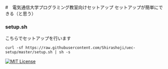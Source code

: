 #　電気通信大学プログラミング教室向けセットアップ
セットアップが簡単にできる（と思う）

### setup.sh
こちらでセットアップを行います

```
curl -sf https://raw.githubusercontent.com/Shirashoji/uec-setup/master/setup.sh | sh -s
```

[![MIT License](http://img.shields.io/badge/license-MIT-blue.svg?style=flat)](LICENSE)
